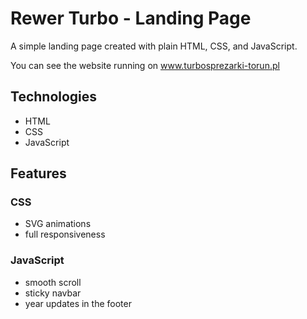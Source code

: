 # Rewer Turbo - Landing Page
A simple landing page created with plain HTML, CSS, and JavaScript.

You can see the website running on www.turbosprezarki-torun.pl 

## Technologies
- HTML
- CSS
- JavaScript

## Features
### CSS
- SVG animations
- full responsiveness
### JavaScript
- smooth scroll
- sticky navbar
- year updates in the footer

